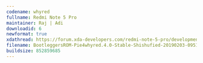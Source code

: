 ```yaml
---
codename: whyred
fullname: Redmi Note 5 Pro
maintainer: Raj | Adi
downloadid: 6
newformat: true
xdathread: https://forum.xda-developers.com/redmi-note-5-pro/development/rom-bootleggersrom-4-0-stable-whyred-t3885960
filename: BootleggersROM-Pie4whyred.4.0-Stable-Shishufied-20190203-095111.zip
buildsize: 852859685 
---
```

